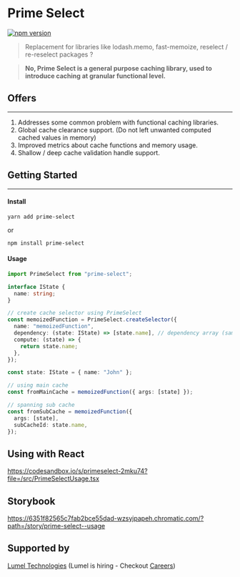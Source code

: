 # Prime Select

[![npm version](https://badge.fury.io/js/prime-select.svg)](https://badge.fury.io/js/prime-select)

> Replacement for libraries like lodash.memo, fast-memoize, reselect / re-reselect packages ?

> **No, Prime Select is a general purpose caching library, used to introduce caching at granular functional level.**

## Offers

---

1. Addresses some common problem with functional caching libraries.
2. Global cache clearance support. (Do not left unwanted computed cached values in memory)
3. Improved metrics about cache functions and memory usage.
4. Shallow / deep cache validation handle support.

## Getting Started

---

#### **Install**

`yarn add prime-select`

or

`npm install prime-select`

#### **Usage**

```typescript
import PrimeSelect from "prime-select";

interface IState {
  name: string;
}

// create cache selector using PrimeSelect
const memoizedFunction = PrimeSelect.createSelector({
  name: "memoizedFunction",
  dependency: (state: IState) => [state.name], // dependency array (same like React's useEffect's deps array)
  compute: (state) => {
    return state.name;
  },
});

const state: IState = { name: "John" };

// using main cache
const fromMainCache = memoizedFunction({ args: [state] });

// spanning sub cache
const fromSubCache = memoizedFunction({
  args: [state],
  subCacheId: state.name,
});
```

## Using with React

https://codesandbox.io/s/primeselect-2mku74?file=/src/PrimeSelectUsage.tsx

## Storybook

https://6351f82565c7fab2bce55dad-wzsyjpapeh.chromatic.com/?path=/story/prime-select--usage

## Supported by

[Lumel Technologies](https://lumel.com/)
(Lumel is hiring - Checkout [Careers](https://lumel.com/careers/))
